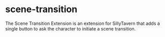 # scene-transition
The Scene Transition Extension is an extension for SillyTavern that adds a single button to ask the character to initiate a scene transition.
